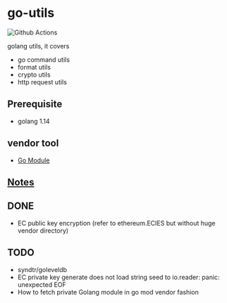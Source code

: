 # go-utils
 
![Github Actions](https://github.com/davidkhala/goutils/workflows/Github%20Actions/badge.svg)

golang utils, it covers
 - go command utils
 - format utils
 - crypto utils
 - http request utils

## Prerequisite
- golang 1.14


## vendor tool
- [Go Module](./vgo.md)

## [Notes](https://github.com/davidkhala/goutils/wiki/Notes)
## DONE
- EC public key encryption (refer to ethereum.ECIES but without huge vendor directory)


## TODO
- syndtr/goleveldb
- EC private key generate does not load string seed to io.reader: panic: unexpected EOF
- How to fetch private Golang module in go mod vendor fashion
